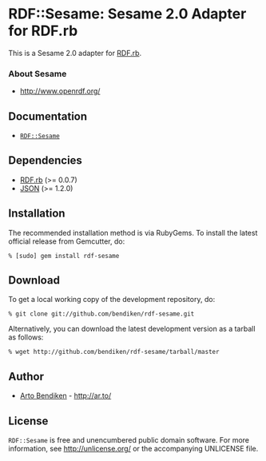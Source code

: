 RDF::Sesame: Sesame 2.0 Adapter for RDF.rb
==========================================

This is a Sesame 2.0 adapter for [RDF.rb](http://rdf.rubyforge.org/).

### About Sesame

* <http://www.openrdf.org/>

Documentation
-------------

* [`RDF::Sesame`](http://rdf.rubyforge.org/RDF/Sesame.html)

Dependencies
------------

* [RDF.rb](http://rdf.rubyforge.org/) (>= 0.0.7)
* [JSON](http://flori.github.com/json/) (>= 1.2.0)

Installation
------------

The recommended installation method is via RubyGems. To install the latest
official release from Gemcutter, do:

    % [sudo] gem install rdf-sesame

Download
--------

To get a local working copy of the development repository, do:

    % git clone git://github.com/bendiken/rdf-sesame.git

Alternatively, you can download the latest development version as a tarball
as follows:

    % wget http://github.com/bendiken/rdf-sesame/tarball/master

Author
------

* [Arto Bendiken](mailto:arto.bendiken@gmail.com) - <http://ar.to/>

License
-------

`RDF::Sesame` is free and unencumbered public domain software. For more
information, see <http://unlicense.org/> or the accompanying UNLICENSE file.
